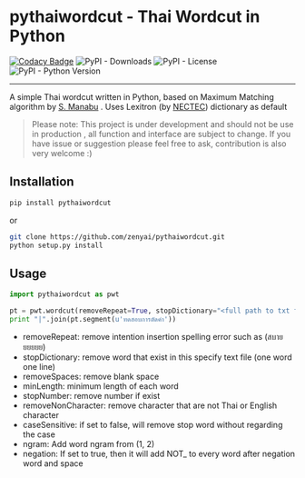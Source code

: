 # pythaiwordcut - Thai Wordcut in Python

[![Codacy Badge](https://api.codacy.com/project/badge/Grade/c4cb39daa5a54ffd9c1a797072e0f6d2)](https://www.codacy.com/app/narongdejsrn/pythaiwordcut?utm_source=github.com&amp;utm_medium=referral&amp;utm_content=narongdejsrn/pythaiwordcut&amp;utm_campaign=Badge_Grade)
![PyPI - Downloads](https://img.shields.io/pypi/dm/pythaiwordcut.svg)
![PyPI - License](https://img.shields.io/pypi/l/pythaiwordcut.svg)
![PyPI - Python Version](https://img.shields.io/pypi/pyversions/pythaiwordcut.svg)

-----

A simple Thai wordcut written in Python, based on Maximum Matching algorithm by [S. Manabu](http://www.aclweb.org/anthology/E14-4016)
. Uses Lexitron (by [NECTEC](http://www.sansarn.com/lexto/license-lexitron.php)) dictionary as default

> Please note: This project is under development and should not be use in production , all function and interface are subject to change. If you have issue or suggestion please feel free to ask, contribution is also very welcome :)

## Installation

```bash
pip install pythaiwordcut
```

or

```bash
git clone https://github.com/zenyai/pythaiwordcut.git
python setup.py install
```

## Usage

```python
import pythaiwordcut as pwt

pt = pwt.wordcut(removeRepeat=True, stopDictionary="<full path to txt file>", removeSpaces=True, minLength=1, stopNumber=False, removeNonCharacter=False, caseSensitive=True, ngram=(1, 2), negation=False)
print "|".join(pt.segment(u'ทดสอบการตัดคำ'))
```

*  removeRepeat: remove intention insertion spelling error such as (สบายยยยยย)
*  stopDictionary: remove word that exist in this specify text file (one word one line)
*  removeSpaces: remove blank space
*  minLength: minimum length of each word
*  stopNumber: remove number if exist
*  removeNonCharacter: remove character that are not Thai or English character
*  caseSensitive: if set to false, will remove stop word without regarding the case
*  ngram: Add word ngram from (1, 2)
*  negation: If set to true, then it will add NOT_ to every word after negation word and space

